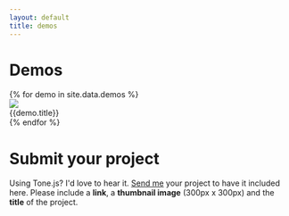 ```yaml
---
layout: default
title: demos
---
```


# Demos

<link rel="stylesheet" type="text/css" href="assets/css/demo.css">
<div id="demos">
	{% for demo in site.data.demos %}
		<div class="demo">
			<a href="{{demo.url}}" target="_blank">
				<img src="assets/images/{{demo.image}}">	
			</a>
			<div id="title">
				<div id="text">{{demo.title}}</div>
			</div>
		</div>
	{% endfor %}
</div>

# Submit your project

Using Tone.js? I'd love to hear it. <a href="mailto:yotam@tonejs.org">Send me</a> your project to have it included here. Please include a **link**, a **thumbnail image** (300px x 300px) and the **title** of the project.